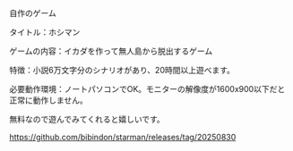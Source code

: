 自作のゲーム

タイトル：ホシマン

ゲームの内容：イカダを作って無人島から脱出するゲーム

特徴：小説6万文字分のシナリオがあり、20時間以上遊べます。

必要動作環境：ノートパソコンでOK。モニターの解像度が1600x900以下だと正常に動作しません。

無料なので遊んでみてくれると嬉しいです。

https://github.com/bibindon/starman/releases/tag/20250830




